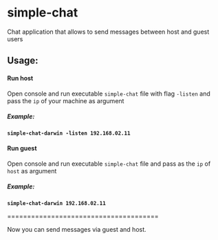 # simple-chat

Chat application that allows to send messages between host and guest users


## Usage:

#### Run host
Open console and run executable `simple-chat` file with flag `-listen` and pass the `ip` of your machine as argument
##### Example: 
**`simple-chat-darwin -listen 192.168.02.11`**


#### Run guest
Open console and run executable `simple-chat` file and pass as the `ip` of `host` as argument
##### Example:
**`simple-chat-darwin 192.168.02.11`**


======================================

Now you can send messages via guest and host.
